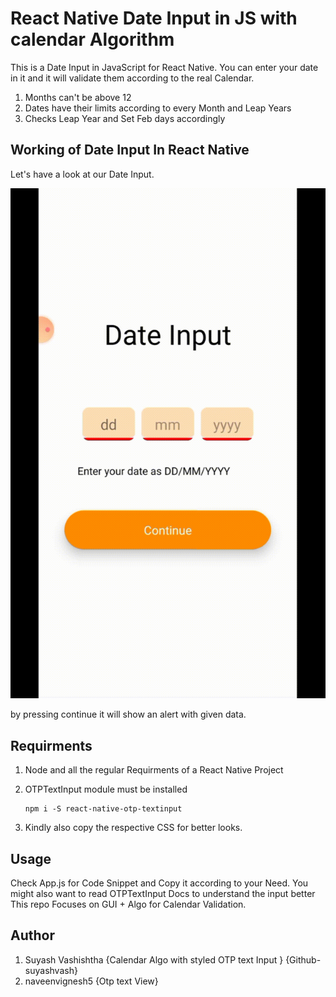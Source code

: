 # React Native Date Input in JS with calendar Algorithm

This is a Date Input in JavaScript for React Native. You can enter your date in it and it 
will validate them according to the real Calendar. 

1. Months can't be above 12
2. Dates have their limits according to every Month and Leap Years
3. Checks Leap Year and Set Feb days accordingly 

## Working of Date Input In React Native

Let's have a look at our Date Input.

![](demo.gif)


by pressing continue it will show an alert with given data.

## Requirments 

1. Node and all the regular Requirments of a React Native Project
2. OTPTextInput module must be installed

    ```
    npm i -S react-native-otp-textinput
    ```

3. Kindly also copy the respective CSS for better looks.

## Usage

Check App.js for Code Snippet and Copy it according to your Need.
You might also want to read OTPTextInput Docs to understand the input better
This repo Focuses on GUI + Algo for Calendar Validation. 


## Author

1. Suyash Vashishtha {Calendar Algo with styled OTP text Input }  {Github- suyashvash}
2. naveenvignesh5 {Otp text View}

